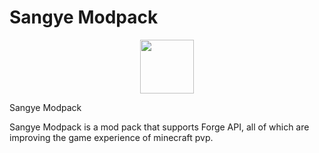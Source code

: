 # Sangye Modpack
<p align="center">
    <a href="http://comdo.lolime.cn"><img src="https://s1.ax1x.com/2022/10/26/xWvlH1.png" width="86" height="86"></a>
</p>

<hl align="center">Sangye Modpack</hl>

Sangye Modpack is a mod pack that supports Forge API, all of which are improving the game experience of minecraft pvp.
